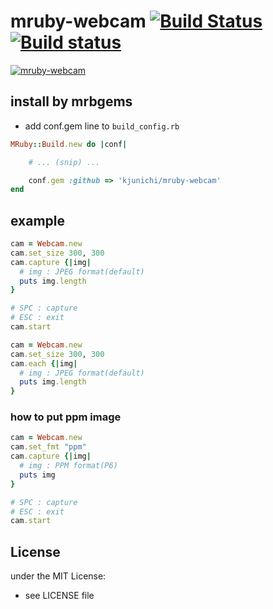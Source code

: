 # mruby-webcam   [![Build Status](https://travis-ci.org/kjunichi/mruby-webcam.png?branch=master)](https://travis-ci.org/kjunichi/mruby-webcam) [![Build status](https://ci.appveyor.com/api/projects/status/mowcb3ggp4bne9aq/branch/master?svg=true)](https://ci.appveyor.com/project/kjunichi/mruby-webcam/branch/master)


[![mruby-webcam](http://img.youtube.com/vi/_YFswQSockw/0.jpg)](http://www.youtube.com/watch?v=_YFswQSockw)

## install by mrbgems
- add conf.gem line to `build_config.rb`

```ruby
MRuby::Build.new do |conf|

    # ... (snip) ...

    conf.gem :github => 'kjunichi/mruby-webcam'
end
```
## example
```ruby
cam = Webcam.new
cam.set_size 300, 300
cam.capture {|img|
  # img : JPEG format(default)
  puts img.length
}

# SPC : capture
# ESC : exit
cam.start
```

```ruby
cam = Webcam.new
cam.set_size 300, 300
cam.each {|img|
  # img : JPEG format(default)
  puts img.length
}
```

### how to put ppm image

```ruby
cam = Webcam.new
cam.set_fmt "ppm"
cam.capture {|img|
  # img : PPM format(P6)
  puts img
}

# SPC : capture
# ESC : exit
cam.start
```

## License
under the MIT License:
- see LICENSE file
